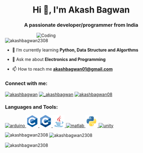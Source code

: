 <h1 align="center">Hi 👋, I'm Akash Bagwan</h1>
<h3 align="center">A passionate developer/programmer from India</h3>
<img align="right" alt="Coding" width="400" src="https://cdn.dribbble.com/users/1162077/screenshots/3848914/programmer.gif">

<p align="left"> <img src="https://komarev.com/ghpvc/?username=akashbagwan2308&label=Profile%20views&color=0e75b6&style=flat" alt="akashbagwan2308" /> </p>

- 🌱 I’m currently learning **Python, Data Structure and Algorthms**

- 💬 Ask me about **Electronics and Programming**

- 📫 How to reach me **akashbagwan01@gmail.com**

<h3 align="left">Connect with me:</h3>
<p align="left">
<a href="https://linkedin.com/in/akashbagwan" target="blank"><img align="center" src="https://raw.githubusercontent.com/rahuldkjain/github-profile-readme-generator/master/src/images/icons/Social/linked-in-alt.svg" alt="akashbagwan" height="30" width="40" /></a>
<a href="https://instagram.com/_akashbagwan" target="blank"><img align="center" src="https://raw.githubusercontent.com/rahuldkjain/github-profile-readme-generator/master/src/images/icons/Social/instagram.svg" alt="_akashbagwan" height="30" width="40" /></a>
<a href="https://www.codechef.com/users/akashbagwan08" target="blank"><img align="center" src="https://cdn.jsdelivr.net/npm/simple-icons@3.1.0/icons/codechef.svg" alt="akashbagwan08" height="30" width="40" /></a>
</p>

<h3 align="left">Languages and Tools:</h3>
<p align="left"> <a href="https://www.arduino.cc/" target="_blank" rel="noreferrer"> <img src="https://cdn.worldvectorlogo.com/logos/arduino-1.svg" alt="arduino" width="40" height="40"/> </a> <a href="https://www.cprogramming.com/" target="_blank" rel="noreferrer"> <img src="https://raw.githubusercontent.com/devicons/devicon/master/icons/c/c-original.svg" alt="c" width="40" height="40"/> </a> <a href="https://www.w3schools.com/cpp/" target="_blank" rel="noreferrer"> <img src="https://raw.githubusercontent.com/devicons/devicon/master/icons/cplusplus/cplusplus-original.svg" alt="cplusplus" width="40" height="40"/> </a> <a href="https://www.java.com" target="_blank" rel="noreferrer"> <img src="https://raw.githubusercontent.com/devicons/devicon/master/icons/java/java-original.svg" alt="java" width="40" height="40"/> </a> <a href="https://www.mathworks.com/" target="_blank" rel="noreferrer"> <img src="https://upload.wikimedia.org/wikipedia/commons/2/21/Matlab_Logo.png" alt="matlab" width="40" height="40"/> </a> <a href="https://www.python.org" target="_blank" rel="noreferrer"> <img src="https://raw.githubusercontent.com/devicons/devicon/master/icons/python/python-original.svg" alt="python" width="40" height="40"/> </a> <a href="https://unity.com/" target="_blank" rel="noreferrer"> <img src="https://www.vectorlogo.zone/logos/unity3d/unity3d-icon.svg" alt="unity" width="40" height="40"/> </a> </p>

<p><img align="left" src="https://github-readme-stats.vercel.app/api/top-langs?username=akashbagwan2308&show_icons=true&locale=en&layout=compact" alt="akashbagwan2308" /></p>

<p>&nbsp;<img align="center" src="https://github-readme-stats.vercel.app/api?username=akashbagwan2308&show_icons=true&locale=en" alt="akashbagwan2308" /></p>

<p><img align="center" src="https://github-readme-streak-stats.herokuapp.com/?user=akashbagwan2308&" alt="akashbagwan2308" /></p>
